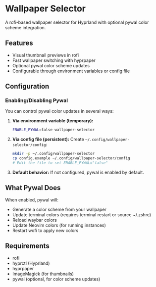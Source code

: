 # Wallpaper Selector

A rofi-based wallpaper selector for Hyprland with optional pywal color scheme integration.

## Features

- Visual thumbnail previews in rofi
- Fast wallpaper switching with hyprpaper
- Optional pywal color scheme updates
- Configurable through environment variables or config file

## Configuration

### Enabling/Disabling Pywal

You can control pywal color updates in several ways:

1. **Via environment variable (temporary):**
   ```bash
   ENABLE_PYWAL=false wallpaper-selector
   ```

2. **Via config file (persistent):**
   Create `~/.config/wallpaper-selector/config`:
   ```bash
   mkdir -p ~/.config/wallpaper-selector
   cp config.example ~/.config/wallpaper-selector/config
   # Edit the file to set ENABLE_PYWAL="false"
   ```

3. **Default behavior:**
   If not configured, pywal is enabled by default.

## What Pywal Does

When enabled, pywal will:
- Generate a color scheme from your wallpaper
- Update terminal colors (requires terminal restart or source ~/.zshrc)
- Reload waybar colors
- Update Neovim colors (for running instances)
- Restart wofi to apply new colors

## Requirements

- rofi
- hyprctl (Hyprland)
- hyprpaper
- ImageMagick (for thumbnails)
- pywal (optional, for color scheme updates)
